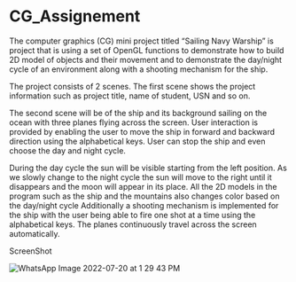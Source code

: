 # CG_Assignement

The computer graphics (CG) mini project titled “Sailing Navy Warship” is project that is 
using a set of OpenGL functions to demonstrate how to build 2D model of objects and their 
movement and to demonstrate the day/night cycle of an environment along with a shooting 
mechanism for the ship. 

The project consists of 2 scenes. 
The first scene shows the project information such as project title, name of student, 
USN and so on. 

The second scene will be of the ship and its background sailing on the ocean with 
three planes flying across the screen. 
User interaction is provided by enabling the user to move the ship in forward and backward 
direction using the alphabetical keys. User can stop the ship and even choose the day and 
night cycle. 

During the day cycle the sun will be visible starting from the left position. As we slowly 
change to the night cycle the sun will move to the right until it disappears and the moon will 
appear in its place. All the 2D models in the program such as the ship and the mountains also 
changes color based on the day/night cycle 
Additionally a shooting mechanism is implemented for the ship with the user being able to 
fire one shot at a time using the alphabetical keys. 
The planes continuously travel across the screen automatically. 

ScreenShot

![WhatsApp Image 2022-07-20 at 1 29 43 PM](https://user-images.githubusercontent.com/72649098/179933830-5dbacc7f-2ad7-4066-978c-654baed211fc.jpeg)

